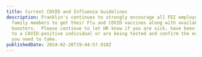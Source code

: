 ```yaml
---
title: Current COVID and Influenza Guidelines
description: Franklin's continues to strongly encourage all FEI employees and
  family members to get their Flu and COVID vaccines along with available
  boosters.  Please continue to let HR know if you are sick, have been exposed
  to a COVID-positive individual or are being tested and confirm the next steps
  you need to take.
publishedDate: 2024-02-28T19:44:57.918Z
---
```

